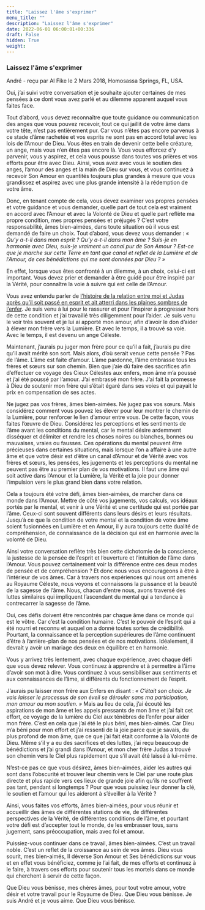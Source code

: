```yaml
---
title: "Laissez l'âme s'exprimer"
menu_title: ""
description: "Laissez l'âme s'exprimer"
date: 2022-06-01 06:00:01+00:336
draft: False
hidden: True
weight:
---
```

### Laissez l'âme s'exprimer

André - reçu par Al Fike le 2 Mars 2018, Homosassa Springs, FL, USA.

Oui, j’ai suivi votre conversation et je souhaite ajouter certaines de mes pensées à ce dont vous avez parlé et au dilemme apparent auquel vous faites face.

Tout d’abord, vous devez reconnaître que toute guidance ou communication des anges que vous pouvez recevoir, tout ce qui jaillit de votre âme dans votre tête, n’est pas entièrement pur. Car vous n’êtes pas encore parvenus à ce stade d’âme rachetée et vos esprits ne sont pas en accord total avec les lois de l’Amour de Dieu. Vous êtes en train de devenir cette belle créature, un ange, mais vous n’en êtes pas encore là. Vous vous efforcez d’y parvenir, vous y aspirez, et cela vous pousse dans toutes vos prières et vos efforts pour être avec Dieu. Ainsi, vous avez avec vous le soutien des anges, l’amour des anges et la main de Dieu sur vous, et vous continuez à recevoir Son Amour en quantités toujours plus grandes à mesure que vous grandissez et aspirez avec une plus grande intensité à la rédemption de votre âme.

Donc, en tenant compte de cela, vous devez examiner vos propres pensées et votre guidance et vous demander, quelle part de tout cela est vraiment en accord avec l’Amour et avec la Volonté de Dieu et quelle part reflète ma propre condition, mes propres pensées et préjugés ? C’est votre responsabilité, âmes bien-aimées, dans toute situation où il vous est demandé de faire un choix. Tout d’abord, vous devez vous demander : *« Qu’y a-t-il dans mon esprit ? Qu’y a-t-il dans mon âme ? Suis-je en harmonie avec Dieu, suis-je vraiment un canal pur de Son Amour ? Est-ce que je marche sur cette Terre en tant que canal et reflet de la Lumière et de l’Amour, de ces bénédictions qui me sont données par Dieu ? »*

En effet, lorsque vous êtes confronté à un dilemme, à un choix, celui-ci est important. Vous devez prier et demander à être guidé pour être inspiré par la Vérité, pour connaître la voie à suivre qui est celle de l’Amour.

Vous avez entendu parler de [l’histoire de la relation entre moi et Judas après qu’il soit passé en esprit et ait atterri dans les plaines sombres de l’enfer](/fr-contemporary-messages/fr-contemporary-messages-by-date-order/fr-contemporary-messages-2001/fr-2001-9-6-1-hr-judas/). Je suis venu à lui pour le rassurer et pour l’inspirer à progresser hors de cette condition et j’ai travaillé très diligemment pour l’aider. Je suis venu le voir très souvent et je lui ai apporté mon amour, afin d’avoir le don d’aider à élever mon frère vers la Lumière. Et avec le temps, il a trouvé sa voie. Avec le temps, il est devenu un ange Céleste.

Maintenant, j’aurais pu juger mon frère pour ce qu’il a fait, j’aurais pu dire qu’il avait mérité son sort. Mais alors, d’où serait venue cette pensée ? Pas de l’âme. L’âme est faite d’amour. L’âme pardonne, l’âme embrasse tous les frères et sœurs sur son chemin. Bien que j’aie dû faire des sacrifices afin d’effectuer ce voyage des Cieux Célestes aux enfers, mon âme m’a poussé et j’ai été poussé par l’amour. J’ai embrassé mon frère. J’ai fait la promesse à Dieu de soutenir mon frère qui s’était égaré dans ses voies et qui payait le prix en compensation de ses actes.

Ne jugez pas vos frères, âmes bien-aimées. Ne jugez pas vos sœurs. Mais considérez comment vous pouvez les élever pour leur montrer le chemin de la Lumière, pour renforcer le lien d’amour entre vous. De cette façon, vous faites l’œuvre de Dieu. Considérez les perceptions et les sentiments de l’âme avant les conditions du mental, car le mental désire ardemment disséquer et délimiter et rendre les choses noires ou blanches, bonnes ou mauvaises, vraies ou fausses. Ces opérations du mental peuvent être précieuses dans certaines situations, mais lorsque l’on a affaire à une autre âme et que votre désir est d’être un canal d’Amour et de Vérité avec vos frères et sœurs, les pensées, les jugements et les perceptions du mental ne peuvent pas être au premier plan de vos motivations. Il faut une âme qui soit active dans l’Amour et la Lumière, la Vérité et la joie pour donner l’impulsion vers le plus grand bien dans votre relation.

Cela a toujours été votre défi, âmes bien-aimées, de marcher dans ce monde dans l’Amour. Mettre de côté vos jugements, vos calculs, vos idéaux portés par le mental, et venir à une Vérité et une certitude qui est portée par l’âme. Ceux-ci sont souvent différents dans leurs désirs et leurs résultats. Jusqu’à ce que la condition de votre mental et la condition de votre âme soient fusionnées en Lumière et en Amour, il y aura toujours cette dualité de compréhension, de connaissance de la décision qui est en harmonie avec la volonté de Dieu.

Ainsi votre conversation reflète très bien cette dichotomie de la conscience, la justesse de la pensée de l’esprit et l’ouverture et l’intuition de l’âme dans l’Amour. Vous pouvez certainement voir la différence entre ces deux modes de pensée et de compréhension ? Et donc nous vous encourageons à être à l’intérieur de vos âmes. Car à travers nos expériences qui nous ont amenés au Royaume Céleste, nous voyons et connaissons la puissance et la beauté de la sagesse de l’âme. Nous, chacun d’entre nous, avons traversé des luttes similaires qui impliquent l’ascendant du mental qui a tendance à contrecarrer la sagesse de l’âme.

Oui, ces défis doivent être rencontrés par chaque âme dans ce monde qui est le vôtre. Car c’est la condition humaine. C’est le pouvoir de l’esprit qui a été nourri et reconnu et auquel on a donné toutes sortes de crédibilité. Pourtant, la connaissance et la perception supérieures de l’âme continuent d’être à l’arrière-plan de nos pensées et de nos motivations. Idéalement, il devrait y avoir un mariage des deux en équilibre et en harmonie.

Vous y arrivez très lentement, avec chaque expérience, avec chaque défi que vous devez relever. Vous continuez à apprendre et à permettre à l’âme d’avoir son mot à dire. Vous continuez à vous sensibiliser aux sentiments et aux connaissances de l’âme, si différents du fonctionnement de l’esprit.

J’aurais pu laisser mon frère aux Enfers en disant : *« C’était son choix. Je vais laisser le processus de son éveil se dérouler sans ma participation, mon amour ou mon soutien. »*  Mais au lieu de cela, j’ai écouté les aspirations de mon âme et les appels pressants de mon âme et j’ai fait cet effort, ce voyage de la lumière du Ciel aux ténèbres de l’enfer pour aider mon frère. C’est en cela que j’ai été le plus béni, mes bien-aimés. Car Dieu m’a béni pour mon effort et j’ai ressenti de la joie parce que je savais, du plus profond de mon âme, que ce que j’ai fait était conforme à la Volonté de Dieu. Même s’il y a eu des sacrifices et des luttes, j’ai reçu beaucoup de bénédictions et j’ai grandi dans l’Amour, et mon cher frère Judas a trouvé son chemin vers le Ciel plus rapidement que s’il avait été laissé à lui-même.

N’est-ce pas ce que vous désirez, âmes bien-aimées, aider les autres qui sont dans l’obscurité et trouver leur chemin vers le Ciel par une route plus directe et plus rapide vers ces lieux de grande joie afin qu’ils ne souffrent pas tant, pendant si longtemps ? Pour que vous puissiez leur donner la clé, le soutien et l’amour qui les aideront à s’éveiller à la Vérité ?

Ainsi, vous faites vos efforts, âmes bien-aimées, pour vous réunir et accueillir des âmes de différentes stations de vie, de différentes perspectives de la Vérité, de différentes conditions de l’âme, et pourtant votre défi est d’accepter tout le monde, de les embrasser tous, sans jugement, sans préoccupation, mais avec foi et amour.

Puissiez-vous continuer dans ce travail, âmes bien-aimées. C’est un travail noble. C’est un reflet de la croissance au sein de vos âmes. Dieu vous sourit, mes bien-aimés, Il déverse Son Amour et Ses bénédictions sur vous et en effet vous bénéficiez, comme je l’ai fait, de mes efforts et continuez à le faire, à travers ces efforts pour soutenir tous les mortels dans ce monde qui cherchent à servir de cette façon.

Que Dieu vous bénisse, mes chères âmes, pour tout votre amour, votre désir et votre travail pour le Royaume de Dieu. Que Dieu vous bénisse. Je suis André et je vous aime. Que Dieu vous bénisse.

